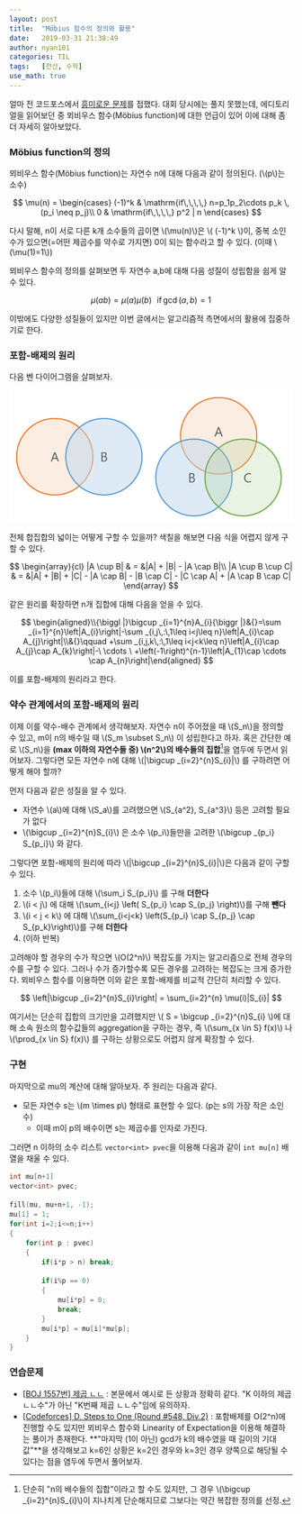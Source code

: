 ```yaml
---
layout: post
title:  "Möbius 함수의 정의와 활용"
date:   2019-03-31 21:38:49
author: nyan101
categories: TIL
tags:	[전산, 수학]
use_math: true
---
```


얼마 전 코드포스에서 [흥미로운 문제](http://codeforces.com/contest/1139/problem/D)를 접했다. 대회 당시에는 풀지 못했는데, 에디토리얼을 읽어보던 중 뫼비우스 함수(Möbius function)에 대한 언급이 있어 이에 대해 좀더 자세히 알아보았다.

### Möbius function의 정의
뫼비우스 함수(Möbius function)는 자연수 n에 대해 다음과 같이 정의된다. (\\(p\\)는 소수) 

$$
\mu(n) = \begin{cases}
		(-1)^k	&	\mathrm{if\,\,\,\,} n=p_1p_2\cdots p_k \, (p_i \neq p_j)\\
		0		&	\mathrm{if\,\,\,\,} p^2 | n
		\end{cases}
$$

다시 말해, n이 서로 다른 k개 소수들의 곱이면 \\(\\mu(n)\\)은 \\( (-1)^k \\)이, 중복 소인수가 있으면(=어떤 제곱수를 약수로 가지면) 0이 되는 함수라고 할 수 있다. (이때 \\(\\mu(1)=1\\))

뫼비우스 함수의 정의를 살펴보면 두 자연수 a,b에 대해 다음 성질이 성립함을 쉽게 알 수 있다.

$$
\mu(ab) = \mu(a)\mu(b) \,\,\,\,\mathrm{if\,}\gcd(a,b)=1
$$

이밖에도 다양한 성질들이 있지만 이번 글에서는 알고리즘적 측면에서의 활용에 집중하기로 한다.

### 포함-배제의 원리

다음 벤 다이어그램을 살펴보자.

<img src="/assets/images/2019/03/mobius-set-diagram.png" width="800px">

전체 합집합의 넓이는 어떻게 구할 수 있을까? 색칠을 해보면 다음 식을 어렵지 않게 구할 수 있다.

$$
\begin{array}{cl}
|A \cup B| & = &|A| + |B| - |A \cap B|\\
|A \cup B \cup C| & = &|A| + |B| + |C| - |A \cap B| - |B \cap C| - |C \cap A| + |A \cap B \cap C|
\end{array}
$$

같은 원리를 확장하면 n개 집합에 대해 다음을 얻을 수 있다.

$$
\begin{aligned}\\{\biggl |}\bigcup _{i=1}^{n}A_{i}{\biggr |}&{}=\sum _{i=1}^{n}\left|A_{i}\right|-\sum _{i,j\,:\,1\leq i<j\leq n}\left|A_{i}\cap A_{j}\right|\\&{}\qquad +\sum _{i,j,k\,:\,1\leq i<j<k\leq n}\left|A_{i}\cap A_{j}\cap A_{k}\right|-\ \cdots \ +\left(-1\right)^{n-1}\left|A_{1}\cap \cdots \cap A_{n}\right|\end{aligned}
$$

이를 포함-배제의 원리라고 한다. 

### 약수 관계에서의 포함-배제의 원리

이제 이를 약수-배수 관계에서 생각해보자. 자연수 n이 주어졌을 때 \\(S\_n\\)을 정의할 수 있고, m이 n의 배수일 때 \\(S\_m \subset S\_n\\) 이 성립한다고 하자. 혹은 간단한 예로 \\(S\_n\\)을 **(max 이하의 자연수들 중) \\(n^2\\)의 배수들의 집합**[^1]을 염두에 두면서 읽어보자. 그렇다면 모든 자연수 n에 대해 \\(\|\\bigcup \_{i=2}^{n}S\_{i}\|\\) 를 구하려면 어떻게 해야 할까?

먼저 다음과 같은 성질을 알 수 있다.

* 자연수 \\(a\\)에 대해 \\(S\_a\\)를 고려했으면 \\(S\_{a^2}, S\_{a^3}\\) 등은 고려할 필요가 없다
* \\(\\bigcup \_{i=2}^{n}S\_{i}\\) 은 소수 \\(p\_i\\)들만을 고려한 \\(\\bigcup \_{p\_i} S\_{p\_i}\\) 와 같다.

그렇다면 포함-배제의 원리에 따라  \\(\|\\bigcup \_{i=2}^{n}S\_{i}\|\\)은 다음과 같이 구할 수 있다.
1. 소수 \\(p\_i\\)들에 대해 \\(\\sum\_i S\_{p\_i}\\) 를 구해 **더한다**
2. \\(i < j\\) 에 대해 \\(\\sum\_{i<j} \\left( S\_{p\_i} \cap S\_{p\_j} \\right)\\)를 구해 **뺀다**
3. \\(i < j < k\\) 에 대해 \\(\\sum\_{i<j<k} \\left(S\_{p\_i} \cap S\_{p\_j} \cap S\_{p\_k}\\right)\\)를 구해 **더한다**
4. (이하 반복)

고려해야 할 경우의 수가 작으면 \\(O(2^n)\\) 복잡도를 가지는 알고리즘으로 전체 경우의 수를 구할 수 있다. 그러나 수가 증가할수록 모든 경우를 고려하는 복잡도는 크게 증가한다. 뫼비우스 함수를 이용하면 이와 같은 포함-배제를 비교적 간단히 처리할 수 있다. 

$$
\left|\bigcup _{i=2}^{n}S_{i}\right| = \sum_{i=2}^{n} \mu(i)|S_{i}|
$$

여기서는 단순히 집합의 크기만을 고려했지만 \\( S = \bigcup \_{i=2}^{n}S\_{i} \\)에 대해 소속 원소의 함수값들의 aggregation을 구하는 경우, 즉 \\(\\sum\_{x \\in S} f(x)\\) 나 \\(\\prod\_{x \\in S} f(x)\\) 를 구하는 상황으로도 어렵지 않게 확장할 수 있다. 


[^1]: 단순히 "n의 배수들의 집합"이라고 할 수도 있지만, 그 경우 \\(\\bigcup \_{i=2}^{n}S\_{i}\\)이 지나치게 단순해지므로 그보다는 약간 복잡한 정의를 선정.

### 구현

마지막으로 mu의 계산에 대해 알아보자. 주 원리는 다음과 같다.

* 모든 자연수 s는 \\(m \times p\\) 형태로 표현할 수 있다. (p는 s의 가장 작은 소인수)
  * 이때 m이 p의 배수이면 s는 제곱수를 인자로 가진다.

그러면 n 이하의 소수 리스트 `vector<int> pvec`을 이용해 다음과 같이 `int mu[n]` 배열을 채울 수 있다.

```c++
int mu[n+1]
vector<int> pvec;

fill(mu, mu+n+1, -1);
mu[1] = 1;
for(int i=2;i<=n;i++)
{
    for(int p : pvec)
    {
        if(i*p > n) break;
        
        if(i%p == 0)
        {
            mu[i*p] = 0;
            break;
        }
        mu[i*p] = mu[i]*mu[p];
    }
}
```



### 연습문제

* [[BOJ 1557번] 제곱 ㄴㄴ](https://www.acmicpc.net/problem/1557)
   : 본문에서 예시로 든 상황과 정확히 같다. "K 이하의 제곱 ㄴㄴ수"가 아닌 "K번째 제곱 ㄴㄴ수"임에 유의하자.
* [[Codeforces] D. Steps to One (Round #548, Div.2)](<http://codeforces.com/contest/1139/problem/D>)
  : 포함배제를 O(2^n)에 진행할 수도 있지만 뫼비우스 함수와 Linearity of Expectation을 이용해 해결하는 풀이가 존재한다. **"마지막 (1이 아닌) gcd가 k의 배수였을 때 길이의 기대값"**을 생각해보고 k=6인 상황은 k=2인 경우와 k=3인 경우 양쪽으로 해당될 수 있다는 점을 염두에 두면서 풀어보자.